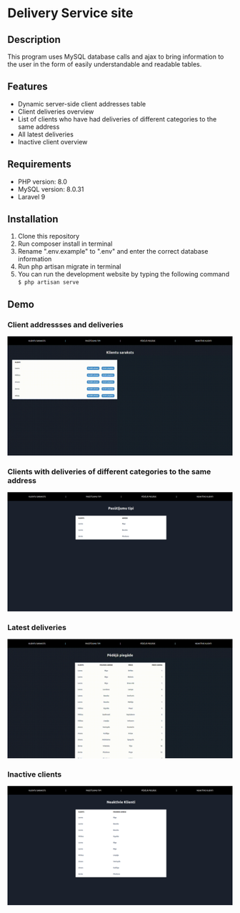 # Delivery Service site

## Description
This program uses MySQL database calls and ajax to bring information to the user in the form of easily understandable and readable tables.

## Features
* Dynamic server-side client addresses table
* Client deliveries overview
* List of clients who have had deliveries of different categories to the same address
* All latest deliveries
* Inactive client overview

## Requirements
* PHP version: 8.0
* MySQL version: 8.0.31
* Laravel 9

## Installation
1. Clone this repository
2. Run composer install in terminal
3. Rename ".env.example" to ".env" and enter the correct database information
4. Run php artisan migrate in terminal
5. You can run the development website by typing the following command <code>$ php artisan serve</code>

## Demo

### Client addressses and deliveries
![](https://github.com/ricardsupenieks/Delivery-Service-site/blob/main/demo/clients.gif)

### Clients with deliveries of different categories to the same address
![](https://github.com/ricardsupenieks/Delivery-Service-site/blob/main/demo/types.png)

### Latest deliveries
![](https://github.com/ricardsupenieks/Delivery-Service-site/blob/main/demo/last.gif)

### Inactive clients
![](https://github.com/ricardsupenieks/Delivery-Service-site/blob/main/demo/inactive.png)
